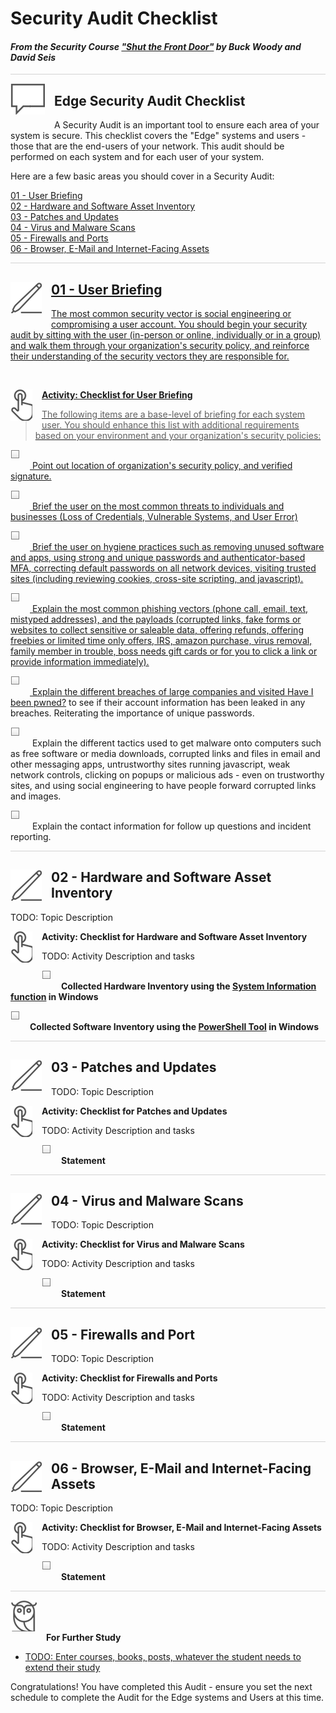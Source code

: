 # Security Audit Checklist

#### <i>From the Security Course <a href="https://github.com/BuckWoody/presentations/tree/master/shut_the_front_door">"Shut the Front Door"</a> by Buck Woody and David Seis</i>

<p style="border-bottom: 1px solid lightgrey;"></p>

<img style="float: left; margin: 0px 15px 15px 0px;" src="../graphics/textbubble.png"> <h2>Edge Security Audit Checklist</h2>

A Security Audit is an important tool to ensure each area of your system is secure. This checklist covers the "Edge" systems and users - those that are the end-users of your network. This audit should be performed on each system and for each user of your system. 

Here are a few basic areas you should cover in a Security Audit:
<dl>

  <dt><a href="#UserBriefing" target="_blank">01 - User Briefing<dt>
  <dt><a href="#AssetInventory" target="_blank">02 - Hardware and Software Asset Inventory<dt>
  <dt><a href="#Updates" target="_blank">03 - Patches and Updates<dt>
  <dt><a href="#Scans" target="_blank">04 - Virus and Malware Scans<dt>
  <dt><a href="#Ports" target="_blank">05 - Firewalls and Ports<dt>
  <dt><a href="#Web" target="_blank">06 - Browser, E-Mail and Internet-Facing Assets<dt>

</dl>

<p style="border-bottom: 1px solid lightgrey;"></p>


<h2 id="UserBriefing"><img style="float: left; margin: 0px 15px 15px 0px;" src="../graphics/pencil2.png">01 - User Briefing</h2>

The most common security vector is social engineering or compromising a user account. You should begin your security audit by sitting with the user (in-person or online, individually or in a group) and walk them through your organization's security policy, and reinforce their understanding of the security vectors they are responsible for. 
    
<br>

<p><img style="float: left; margin: 0px 15px 15px 0px;" src="../graphics/point1.png"><b>Activity: Checklist for User Briefing</b></p>

>The following items are a base-level of briefing for each system user. You should enhance this list with additional requirements based on your environment and your organization's security policies:

<p><img style="margin: 0px 15px 15px 0px;" src="../graphics/checkbox.png">  Point out location of organization's security policy, and verified signature.</p>
<p><img style="margin: 0px 15px 15px 0px;" src="../graphics/checkbox.png">  Brief the user on the most common threats to individuals and businesses (Loss of Credentials, Vulnerable Systems, and User Error)</p>
<p><img style="margin: 0px 15px 15px 0px;" src="../graphics/checkbox.png">  Brief the user on hygiene practices such as removing unused software and apps, using strong and unique passwords and authenticator-based MFA, correcting default passwords on all network devices, visiting trusted sites (including reviewing cookies, cross-site scripting, and javascript).</p>
<p><img style="margin: 0px 15px 15px 0px;" src="../graphics/checkbox.png">  Explain the most common phishing vectors (phone call, email, text, mistyped addresses), and the payloads (corrupted links, fake forms or websites to collect sensitive or saleable data, offering refunds, offering freebies or limited time only offers, IRS, amazon purchase, virus removal, family member in trouble, boss needs gift cards or for you to click a link or provide information immediately).</p>
<p><img style="margin: 0px 15px 15px 0px;" src="../graphics/checkbox.png">  Explain the different breaches of large companies and visited <a href="https://haveibeenpwned.com/" target="_blank">Have I been pwned?</a> to see if their account information has been leaked in any breaches. Reiterating the importance of unique passwords.</b></p>
<p><img style="margin: 0px 15px 15px 0px;" src="../graphics/checkbox.png">  Explain the different tactics used to get malware onto computers such as free software or media downloads, corrupted links and files in email and other messaging apps, untrustworthy sites running javascript, weak network controls, clicking on popups or malicious ads - even on trustworthy sites, and using social engineering to have people forward corrupted links and images.</p>
<p><img style="margin: 0px 15px 15px 0px;" src="../graphics/checkbox.png">  Explain the contact information for follow up questions and incident reporting.</p>
    
<p style="border-bottom: 1px solid lightgrey;"></p>

<h2 id="AssetInventory"><img style="float: left; margin: 0px 15px 15px 0px;" src="../graphics/pencil2.png">02 - Hardware and Software Asset Inventory</h2>
TODO: Topic Description
<br>

<p><img style="float: left; margin: 0px 15px 15px 0px;" src="../graphics/point1.png"><b>Activity: Checklist for Hardware and Software Asset Inventory</b></p>
TODO: Activity Description and tasks
<p><img style="margin: 0px 15px 15px 0px;" src="../graphics/checkbox.png"><b>Collected Hardware Inventory using the <a href="https://support.microsoft.com/en-us/topic/description-of-microsoft-system-information-msinfo32-exe-tool-10d335d8-5834-90b4-8452-42c58e61f9fc">System Information function</a> in Windows</b></p>
<p><img style="margin: 0px 15px 15px 0px;" src="../graphics/checkbox.png"><b>Collected Software Inventory using the <a href="https://devblogs.microsoft.com/scripting/use-powershell-to-find-installed-software/
">PowerShell Tool</a> in Windows</b></p>

<p style="border-bottom: 1px solid lightgrey;"></p>





<h2 id="Updates"><img style="float: left; margin: 0px 15px 15px 0px;" src="../graphics/pencil2.png">03 - Patches and Updates</h2>
TODO: Topic Description
<br>

<p><img style="float: left; margin: 0px 15px 15px 0px;" src="../graphics/point1.png"><b>Activity: Checklist for Patches and Updates</b></p>
TODO: Activity Description and tasks
<p><img style="margin: 0px 15px 15px 0px;" src="../graphics/checkbox.png"><b>Statement</b></p>

<p style="border-bottom: 1px solid lightgrey;"></p>





<h2 id="Scans"><img style="float: left; margin: 0px 15px 15px 0px;" src="../graphics/pencil2.png">04 - Virus and Malware Scans</h2>
TODO: Topic Description
<br>

<p><img style="float: left; margin: 0px 15px 15px 0px;" src="../graphics/point1.png"><b>Activity: Checklist for Virus and Malware Scans</b></p>
TODO: Activity Description and tasks
<p><img style="margin: 0px 15px 15px 0px;" src="../graphics/checkbox.png"><b>Statement</b></p>

<p style="border-bottom: 1px solid lightgrey;"></p>





<h2 id="Port"><img style="float: left; margin: 0px 15px 15px 0px;" src="../graphics/pencil2.png">05 - Firewalls and Port</h2>
TODO: Topic Description
<br>

<p><img style="float: left; margin: 0px 15px 15px 0px;" src="../graphics/point1.png"><b>Activity: Checklist for Firewalls and Ports</b></p>
TODO: Activity Description and tasks
<p><img style="margin: 0px 15px 15px 0px;" src="../graphics/checkbox.png"><b>Statement</b></p>

<p style="border-bottom: 1px solid lightgrey;"></p>





<h2 id="Web"><img style="float: left; margin: 0px 15px 15px 0px;" src="../graphics/pencil2.png">06 - Browser, E-Mail and Internet-Facing Assets</h2>
TODO: Topic Description
<br>

<p><img style="float: left; margin: 0px 15px 15px 0px;" src="../graphics/point1.png"><b>Activity: Checklist for Browser, E-Mail and Internet-Facing Assets</b></p>
TODO: Activity Description and tasks
<p><img style="margin: 0px 15px 15px 0px;" src="../graphics/checkbox.png"><b>Statement</b></p>

<p style="border-bottom: 1px solid lightgrey;"></p>





<p><img style="margin: 0px 15px 15px 0px;" src="../graphics/owl.png"><b>For Further Study</b></p>
<ul>
    <li><a href="url" target="_blank">TODO: Enter courses, books, posts, whatever the student needs to extend their study</a></li>
</ul>

Congratulations! You have completed this Audit - ensure you set the next schedule to complete the Audit for the Edge systems and Users at this time.
